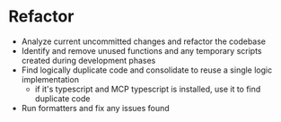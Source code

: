 # Refactor

- Analyze current uncommitted changes and refactor the codebase
- Identify and remove unused functions and any temporary scripts created during development phases
- Find logically duplicate code and consolidate to reuse a single logic implementation  
    - if it's typescript and MCP typescript is installed, use it to find duplicate code
- Run formatters and fix any issues found
